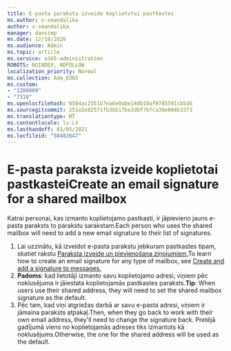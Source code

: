 ```yaml
---
title: E-pasta paraksta izveide koplietotai pastkastei
ms.author: v-smandalika
author: v-smandalika
manager: dansimp
ms.date: 12/18/2020
ms.audience: Admin
ms.topic: article
ms.service: o365-administration
ROBOTS: NOINDEX, NOFOLLOW
localization_priority: Normal
ms.collection: Adm_O365
ms.custom:
- "1200009"
- "7310"
ms.openlocfilehash: b584ac2351b7ea6e0abe14db18af8785591cb5d6
ms.sourcegitcommit: 251e2e82571fb3bb1fbe3dbf7bfca30e004b3373
ms.translationtype: MT
ms.contentlocale: lv-LV
ms.lasthandoff: 03/05/2021
ms.locfileid: "50482647"
---
```

# <a name="create-an-email-signature-for-a-shared-mailbox"></a><span data-ttu-id="e8473-102">E-pasta paraksta izveide koplietotai pastkastei</span><span class="sxs-lookup"><span data-stu-id="e8473-102">Create an email signature for a shared mailbox</span></span>

<span data-ttu-id="e8473-103">Katrai personai, kas izmanto koplietojamo pastkasti, ir jāpievieno jauns e-pasta paraksts to parakstu sarakstam.</span><span class="sxs-lookup"><span data-stu-id="e8473-103">Each person who uses the shared mailbox will need to add a new email signature to their list of signatures.</span></span>

1. <span data-ttu-id="e8473-104">Lai uzzinātu, kā izveidot e-pasta parakstu jebkuram pastkastes tipam, skatiet rakstu [Paraksta izveide un pievienošana ziņojumiem.](https://support.office.com/article/8ee5d4f4-68fd-464a-a1c1-0e1c80bb27f2)</span><span class="sxs-lookup"><span data-stu-id="e8473-104">To learn how to create an email signature for any type of mailbox, see [Create and add a signature to messages.](https://support.office.com/article/8ee5d4f4-68fd-464a-a1c1-0e1c80bb27f2)</span></span>
2. <span data-ttu-id="e8473-105">**Padoms**: kad lietotāji izmanto savu koplietojamo adresi, viņiem pēc noklusējuma ir jāiestata koplietojamās pastkastes paraksts.</span><span class="sxs-lookup"><span data-stu-id="e8473-105">**Tip**: When users use their shared address, they will need to set the shared mailbox signature as the default.</span></span>
3. <span data-ttu-id="e8473-106">Pēc tam, kad viņi atgriežas darbā ar savu e-pasta adresi, viņiem ir jāmaina paraksts atpakaļ.</span><span class="sxs-lookup"><span data-stu-id="e8473-106">Then, when they go back to work with their own email address, they'll need to change the signature back.</span></span> <span data-ttu-id="e8473-107">Pretējā gadījumā viens no koplietojamās adreses tiks izmantots kā noklusējums.</span><span class="sxs-lookup"><span data-stu-id="e8473-107">Otherwise, the one for the shared address will be used as the default.</span></span>